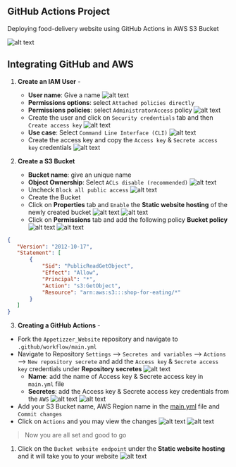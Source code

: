 ## GitHub Actions Project
Deploying food-delivery website using GitHub Actions in AWS S3 Bucket

![alt text](images/Image-26.png)

## Integrating GitHub and AWS
1. **Create an IAM User** -
    * **User name**: Give a name ![alt text](images/Image-2.png)
    * **Permissions options**: select `Attached policies directly`
    * **Permissions policies**: select `AdministratorAccess` policy ![alt text](images/Image-3.png)
    * Create the user and click on `Security credentials` tab and then `Create access key` ![alt text](images/Image-5.png)
    * **Use case**: Select `Command Line Interface (CLI)` ![alt text](images/Image-6.png)
    * Create the access key and copy the `Access key` & `Secrete access key` credentials ![alt text](images/Image-9.png)

2. **Create a S3 Bucket**
    * **Bucket name**: give an unique name
    * **Object Ownership**: Select `ACLs disable (recommended)` ![alt text](images/Image-15.png)
    * Uncheck `Block all public access` ![alt text](images/Image-16.png)
    * Create the Bucket
    * Click on **Properties** tab and `Enable` the **Static website hosting** of the newly created bucket ![alt text](images/Image-17.png) ![alt text](images/Image-19.png)
    * Click on **Permissions** tab and add the following policy **Bucket policy** ![alt text](images/Image-20.png) ![alt text](images/Image-22.png)
```JSON
{
   "Version": "2012-10-17",
   "Statement": [
       {
           "Sid": "PublicReadGetObject",
           "Effect": "Allow",
           "Principal": "*",
           "Action": "s3:GetObject",
           "Resource": "arn:aws:s3:::shop-for-eating/*"
       }
   ]
}
```

3. **Creating a GitHub Actions** -
* Fork the `Appetizzer_Website` repository and navigate to `.github/workflow/main.yml`
* Navigate to Repository `Settings` --> `Secretes and variables` --> `Actions` --> `New repository secrete` and add the `Access key` & `Secrete access key` credentials under **Repository secretes** ![alt text](images/Image-10.png) 
    * **Name**: add the name of Access key & Secrete access key in `main.yml` file
    * **Secretes**: add the Access key & Secrete access key credentials from the `AWS` ![alt text](images/Image-12.png) ![alt text](images/Image-14.png)
* Add your S3 Bucket name, AWS Region name in the [main.yml](.github/workflows/main.yml) file and `Commit changes`
* Click on `Actions` and you may view the changes ![alt text](images/Image-23.png) ![alt text](images/Image-25.png)

> Now you are all set and good to go

1. Click on the `Bucket website endpoint` under the **Static website hosting** and it will take you to your website ![alt text](images/Image-27.png)
